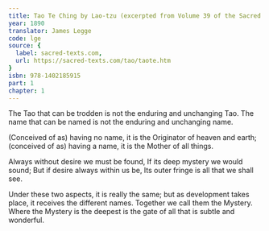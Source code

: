 ```yaml
---
title: Tao Te Ching by Lao-tzu (excerpted from Volume 39 of the Sacred Books of the East.)
year: 1890
translator: James Legge
code: lge
source: {
  label: sacred-texts.com,
  url: https://sacred-texts.com/tao/taote.htm
}
isbn: 978-1402185915
part: 1
chapter: 1
---
```

The Tao that can be trodden is not the enduring and unchanging Tao. The name that can be named is not the enduring and unchanging name. 

(Conceived of as) having no name, it is the Originator of heaven and earth; (conceived of as) having a name, it is the Mother of all things. 

Always without desire we must be found, 
If its deep mystery we would sound; 
But if desire always within us be, 
Its outer fringe is all that we shall see. 

Under these two aspects, it is really the same; but as development takes place, it receives the different names. Together we call them the Mystery. Where the Mystery is the deepest is the gate of all that is subtle and wonderful.